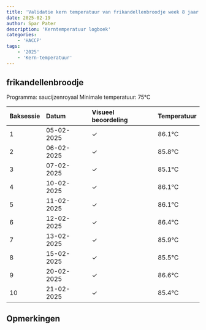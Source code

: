 ```yaml
---
title: 'Validatie kern temperatuur van frikandellenbroodje week 8 jaar 2025'
date: 2025-02-19
author: Spar Pater
description: 'Kerntemperatuur logboek'
categories:
    - 'HACCP'
tags:
    - '2025'
    - 'Kern-temperatuur'
---
```


## frikandellenbroodje

Programma: saucijzenroyaal
Minimale temperatuur: 75°C

| Baksessie | Datum | Visueel beoordeling | Temperatuur |
|:---|:---|:---|:---|
| 1 | 05-02-2025 | &check; | 86.1°C |
| 2 | 06-02-2025 | &check; | 85.8°C |
| 3 | 07-02-2025 | &check; | 85.1°C |
| 4 | 10-02-2025 | &check; | 86.1°C |
| 5 | 11-02-2025 | &check; | 86.1°C |
| 6 | 12-02-2025 | &check; | 86.4°C |
| 7 | 13-02-2025 | &check; | 85.9°C |
| 8 | 15-02-2025 | &check; | 85.5°C |
| 9 | 20-02-2025 | &check; | 86.6°C |
| 10 | 21-02-2025 | &check; | 85.4°C |

## Opmerkingen



